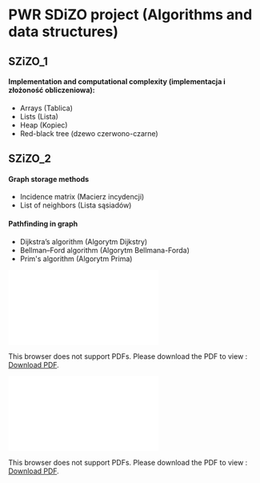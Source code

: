 # PWR SDiZO project (Algorithms and data structures)

## SZiZO_1

#### Implementation and computational complexity (implementacja i złożoność obliczeniowa):

- Arrays (Tablica)
- Lists (Lista)
- Heap (Kopiec)
- Red-black tree (dzewo czerwono-czarne)

## SZiZO_2

#### Graph storage methods

- Incidence matrix (Macierz incydencji)
- List of neighbors (Lista sąsiadów)

#### Pathfinding in graph

- Dijkstra’s algorithm (Algorytm Dijkstry)
- Bellman–Ford algorithm (Algorytm Bellmana-Forda)
- Prim's algorithm (Algorytm Prima)

<object data="SZiZO_1/sprawko.pdf" type="application/pdf" width="700px" height="700px">
    <embed src="SZiZO_1/sprawko.pdf">
        <p>This browser does not support PDFs. Please download the PDF to view : <a href="SZiZO_1/sprawko.pdf">Download PDF</a>.</p>
    </embed>
</object>

<object data="SZiZO_2/sprawko.pdf" type="application/pdf" width="700px" height="700px">
    <embed src="SZiZO_1/sprawko.pdf">
        <p>This browser does not support PDFs. Please download the PDF to view : <a href="SZiZO_1/sprawko.pdf">Download PDF</a>.</p>
    </embed>
</object>
